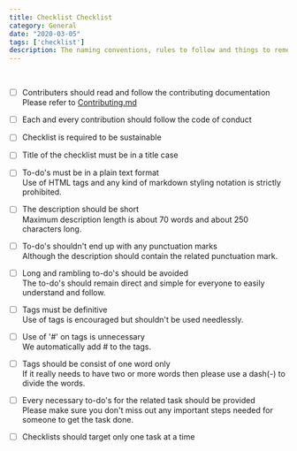 ```yaml
---
title: Checklist Checklist
category: General
date: "2020-03-05"
tags: ['checklist']
description: The naming conventions, rules to follow and things to remember before suggesting a checklist.
---
```

​
- [ ] Contributers should read and follow the contributing documentation  
Please refer to [Contributing.md](https://github.com/atolye15/checklist/blob/master/CONTRIBUTING.md)

- [ ] Each and every contribution should follow the code of conduct

- [ ] Checklist is required to be sustainable  

- [ ] Title of the checklist must be in a title case
​
- [ ] To-do's must be in a plain text format  
Use of HTML tags and any kind of markdown styling notation is strictly prohibited.
​
- [ ] The description should be short  
Maximum description length is about 70 words and about 250 characters long.
​
- [ ] To-do's shouldn't end up with any punctuation marks  
Although the description should contain the related punctuation mark.
​
- [ ] Long and rambling to-do's should be avoided  
The to-do's should remain direct and simple for everyone to easily understand and follow.
​
- [ ] Tags must be definitive  
Use of tags is encouraged but shouldn't be used needlessly.
​
- [ ] Use of '#' on tags is unnecessary  
We automatically add # to the tags.
​
- [ ] Tags should be consist of one word only  
If it really needs to have two or more words then please use a dash(-) to divide the words.
​
- [ ] Every necessary to-do's for the related task should be provided  
Please make sure you don't miss out any important steps needed for someone to get the task done.
​
- [ ] Checklists should target only one task at a time
